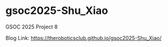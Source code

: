 # gsoc2025-Shu_Xiao
GSOC 2025 Project 8

Blog Link: https://theroboticsclub.github.io/gsoc2025-Shu_Xiao/
